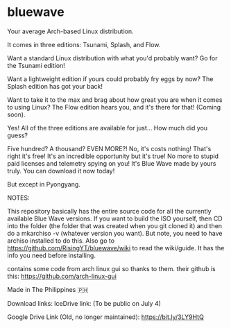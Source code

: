 # bluewave
Your average Arch-based Linux distribution.

It comes in three editions: Tsunami, Splash, and Flow.

Want a standard Linux distribution with what you'd probably want? Go for the Tsunami edition!

Want a lightweight edition if yours could probably fry eggs by now? The Splash edition has got your back!

Want to take it to the max and brag about how great you are when it comes to using Linux? The Flow edition hears you, and it's there for that! (Coming soon).

Yes! All of the three editions are available for just... How much did you guess?

Five hundred? A thousand? EVEN MORE?! No, it's costs nothing! That's right it's free! It's an incredible opportunity but it's true! No more to stupid paid licenses and telemetry spying on you! It's Blue Wave made by yours truly. You can download it now today!

But except in Pyongyang.

NOTES:

This repository basically has the entire source code for all the currently available Blue Wave versions. If you want to build the ISO yourself, then CD into the folder (the folder that was created when you git cloned it) and then do a mkarchiso -v (whatever version you want). But note, you need to have archiso installed to do this. Also go to https://github.com/RisingYT/bluewave/wiki to read the wiki/guide. It has the info you need before installing.

contains some code from arch linux gui so thanks to them. their github is this: https://github.com/arch-linux-gui

Made in The Philippines 🇵🇭

Download links:
IceDrive link: (To be public on July 4)

Google Drive Link (Old, no longer maintained): https://bit.ly/3LY9HtQ
